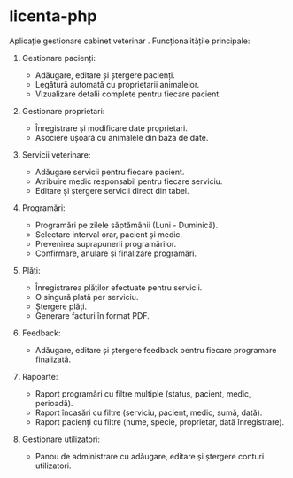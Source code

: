 # licenta-php
Aplicație gestionare cabinet veterinar
.
Funcționalitățile principale:

1. Gestionare pacienți:
   - Adăugare, editare și ștergere pacienți.
   - Legătură automată cu proprietarii animalelor.
   - Vizualizare detalii complete pentru fiecare pacient.

2. Gestionare proprietari:
   - Înregistrare și modificare date proprietari.
   - Asociere ușoară cu animalele din baza de date.

3. Servicii veterinare:
   - Adăugare servicii pentru fiecare pacient.
   - Atribuire medic responsabil pentru fiecare serviciu.
   - Editare și ștergere servicii direct din tabel.

4. Programări:
   - Programări pe zilele săptămânii (Luni - Duminică).
   - Selectare interval orar, pacient și medic.
   - Prevenirea suprapunerii programărilor.
   - Confirmare, anulare și finalizare programări.

5. Plăți:
   - Înregistrarea plăților efectuate pentru servicii.
   - O singură plată per serviciu.
   - Ștergere plăți.
   - Generare facturi în format PDF.

6. Feedback:
   - Adăugare, editare și ștergere feedback pentru fiecare programare finalizată.

7. Rapoarte:
   - Raport programări cu filtre multiple (status, pacient, medic, perioadă).
   - Raport încasări cu filtre (serviciu, pacient, medic, sumă, dată).
   - Raport pacienți cu filtre (nume, specie, proprietar, dată înregistrare).

8. Gestionare utilizatori:
   - Panou de administrare cu adăugare, editare și ștergere conturi utilizatori.


